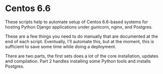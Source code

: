 # Centos 6.6

These scripts help to automate setup of Centos 6.6-based systems for hosting Python Django applications under gunicorn, nginx, and Postgres.

These are a few things you need to do manually that are documented at the end of each script. Eventually, I'll automate this, but at the moment, this is sufficient to save some time while doing a deployment.

There are two parts, the first sets does a lot of the core installation, updates and compilation. Part 2 handles installing some Python tools and installs Postgres.
